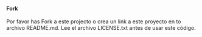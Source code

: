 #### Fork

Por favor has Fork a este projecto o crea un link a este proyecto en to archivo README.md. Lee el archivo LICENSE.txt antes de usar este código.
